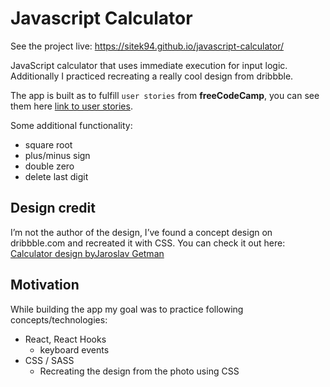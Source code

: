 # Javascript Calculator

See the project live: https://sitek94.github.io/javascript-calculator/

JavaScript calculator that uses immediate execution for input logic. Additionally I practiced recreating a really cool design from dribbble.

The app is built as to fulfill `user stories` from **freeCodeCamp**, you can see them here [link to user stories](https://www.freecodecamp.org/learn/front-end-libraries/front-end-libraries-projects/build-a-javascript-calculator).

Some additional functionality:
* square root
* plus/minus sign
* double zero
* delete last digit

## Design credit
I’m not the author of the design, I’ve found a concept design on dribbble.com and recreated it with CSS. 
You can check it out here: [Calculator design byJaroslav Getman](https://dribbble.com/shots/2334270-004-Calculator)

## Motivation
While building the app my goal was to practice following concepts/technologies:
* React, React Hooks
  * keyboard events
* CSS / SASS
  * Recreating the design from the photo using CSS 


